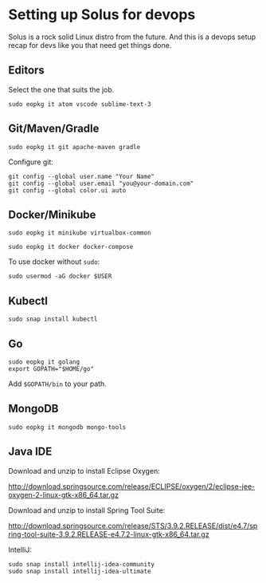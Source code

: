 # Setting up Solus for devops

Solus is a rock solid Linux distro from the future. 
And this is a devops setup recap for devs like you that need get things done.

## Editors
Select the one that suits the job.

    sudo eopkg it atom vscode sublime-text-3 

## Git/Maven/Gradle
    sudo eopkg it git apache-maven gradle

Configure git:

    git config --global user.name "Your Name"
    git config --global user.email "you@your-domain.com"
    git config --global color.ui auto

## Docker/Minikube
    sudo eopkg it minikube virtualbox-common

    sudo eopkg it docker docker-compose
    
To use docker without `sudo`:    
    
    sudo usermod -aG docker $USER

## Kubectl 
    sudo snap install kubectl

## Go
    sudo eopkg it golang
    export GOPATH="$HOME/go"
    
Add `$GOPATH/bin` to your path.

## MongoDB

    sudo eopkg it mongodb mongo-tools

## Java IDE

Download and unzip to install Eclipse Oxygen:

  http://download.springsource.com/release/ECLIPSE/oxygen/2/eclipse-jee-oxygen-2-linux-gtk-x86_64.tar.gz
        
Download and unzip to install Spring Tool Suite:    

  http://download.springsource.com/release/STS/3.9.2.RELEASE/dist/e4.7/spring-tool-suite-3.9.2.RELEASE-e4.7.2-linux-gtk-x86_64.tar.gz

IntelliJ:

    sudo snap install intellij-idea-community
    sudo snap install intellij-idea-ultimate
